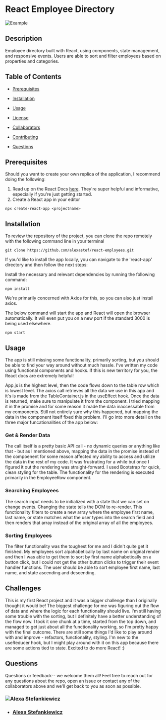# React Employee Directory

![Example](https://i.imgur.com/VGpuvgf.png)

## Description
Employee directory built with React, using components, state management, and responsive events. Users are able to sort and filter employees based on properties and categories.


## Table of Contents 

* [Prerequisites](#prerequisites)

* [Installation](#installation)

* [Usage](#usage)

* [License](#license)

* [Collaborators](#collaborators)

* [Contributing](#contributing)
​
* [Questions](#questions)


## Prerequisites

Should you want to create your own replica of the application, I recommend doing the following:

1. Read up on the React Docs [here](https://https://reactjs.org/docs/getting-started.html). They're super helpful and informative, especially if you're just getting started.
2. Create a React app in your editor
```
npx create-react-app <projectname>
```


## Installation

To review the repository of the project, you can clone the repo remotely with the following command line in your terminal

```
git clone https://github.com/alexastef/react-employees.git
```

If you'd like to install the app locally, you can navigate to the 'react-app' directory and then follow the next steps:

Install the necessary and relevant dependencies by running the following command:

```
npm install
```
We're primarily concerned with Axios for this, so you can also just install axios.

The below command will start the app and React will open the browser automatically. It will even put you on a new port if the standard 3000 is being used elsewhere.
```
npm start
```

## Usage

The app is still missing some functionality, primarily sorting, but you should be able to find your way around without much hassle. I've written my code using functional components and hooks. If this is new territory for you, the React docs are extremely helpful! 

App.js is the highest level, then the code flows down to the table row which is lowest level. The axios call retrieves all the data we use in this app and it's is made from the TableContainer.js in the useEffect hook. Once the data is returned, make sure to manipulate it from the component. I tried mapping it in the promise and for some reason it made the data inaccessable from my components. Still not entirely sure why this happened, but mapping the data in the component itself fixed this problem. I'll go into more detail on the three major funcationalities of the app below:

### Get & Render Data
The call itself is a pretty basic API call - no dynamic queries or anything like that - but as I mentioned above, mapping the data in the promise instead of the compoenent for some reason affected my ability to access and utilize the data in the rest of my code. It was frustrating for a while but once I figured it out the rendering was straight-forward. I used Bootstrap for quick, clean styling for the table. The functionality for the rendering is executed primarily in the EmployeeRow component.

### Searching Employees
The search input needs to be initialized with a state that we can set on change events. Changing the state tells the DOM to re-render. This functionality filters to create a new array where the employee first name, last name, or state matches what the user types into the search field and then renders that array instead of the original array of all the employees.

### Sorting Employees
The filter functionality was the toughest for me and I didn't quite get it finished. My employees sort alpahabetically by last name on original render and then I was able to get them to sort by first name alphabetically on a button click, but I could not get the other button clicks to trigger their event handler functions. The user should be able to sort employee first name, last name, and state ascending and descending.  


## Challenges

This is my first React project and it was a bigger challenge than I originally thought it would be! The biggest challenge for me was figuring out the flow of data and where the logic for each functionality should live. I'm still having some trouble with the sorting, but I definitely have a better understanding of the flow now. I took it one chunk at a time, started from the top down, and managed to get just about all the functionality working, so I'm pretty happy with the final outcome. There are still some things I'd like to play around with and improve - refactors, functionality, styling. I'm new to the useReducer hook, but I might play around with it on this app because there are some actions tied to state. Excited to do more React! :) 


## Questions

Questions or feedback-- we welcome them all! Feel free to reach out for any questions about the repo, open an issue or contact any of the collaborators above and we'll get back to you as soon as possible. 
### ![Alexa Stefankiewicz](https://avatars.githubusercontent.com/alexastef?size=200)
* ### [Alexa Stefankiewicz](https://github.com/alexastef)
